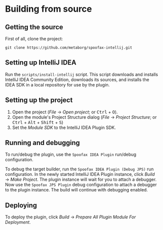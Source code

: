 # Building from source

## Getting the source

First of all, clone the project:

	git clone https://github.com/metaborg/spoofax-intellij.git


## Setting up IntelliJ IDEA

Run the `scripts/install-intellij` script. This script downloads
and installs IntelliJ IDEA Community Edition, downloads its sources,
and installs the IDEA SDK in a local repository for use by the plugin.

## Setting up the project

1. Open the project (_File_ &rarr; _Open project_; or <kbd>Ctrl</kbd> + <kbd>O</kbd>).
2. Open the module's Project Structure dialog (_File_ &rarr; _Project Structure_; or <kbd>Ctrl</kbd> + <kbd>Alt</kbd> + <kbd>Shift</kbd> + <kbd>S</kbd>)
3. Set the _Module SDK_ to the IntelliJ IDEA Plugin SDK.


## Running and debugging

To run/debug the plugin, use the `Spoofax IDEA Plugin` run/debug configuration.

To debug the target builder, run the `Spoofax IDEA Plugin (Debug JPS)` run configuration. In the newly started IntelliJ IDEA Plugin instance, click _Build_ &rarr; _Make Project_. The plugin instance will wait for you to attach a debugger. Now use the `Spoofax JPS Plugin` debug configuration to attach a debugger to the plugin instance. The build will continue with debugging enabled.


## Deploying

To deploy the plugin, click _Build_ &rarr; _Prepare All Plugin Module For Deployment_.
